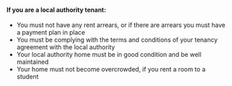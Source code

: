 ####  If you are a local authority tenant:

  * You must not have any rent arrears, or if there are arrears you must have a payment plan in place 
  * You must be complying with the terms and conditions of your tenancy agreement with the local authority 
  * Your local authority home must be in good condition and be well maintained 
  * Your home must not become overcrowded, if you rent a room to a student 
